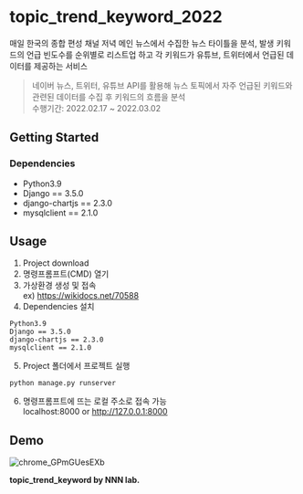 # topic_trend_keyword_2022

매일 한국의 종합 편성 채널 저녁 메인 뉴스에서 수집한 뉴스 타이틀을 분석, 발생 키워드의 언급 빈도수를 순위별로 리스트업 하고 각 키워드가 유튜브, 트위터에서 언급된 데이터를 제공하는 서비스

> 네이버 뉴스, 트위터, 유튜브 API를 활용해 뉴스 토픽에서 자주 언급된 키워드와 관련된 데이터를 수집 후 키워드의 흐름을 분석   
> 수행기간: 2022.02.17 ~ 2022.03.02

## Getting Started
### Dependencies

* Python3.9
* Django == 3.5.0
* django-chartjs == 2.3.0
* mysqlclient == 2.1.0

## Usage
1. Project download
2. 명령프롬프트(CMD) 열기
3. 가상환경 생성 및 접속   
ex) https://wikidocs.net/70588
5. Dependencies 설치
```
Python3.9
Django == 3.5.0
django-chartjs == 2.3.0
mysqlclient == 2.1.0
```
5. Project 폴더에서 프로젝트 실행
```
python manage.py runserver
```
6. 명령프롬프트에 뜨는 로컬 주소로 접속 가능   
localhost:8000 or http://127.0.0.1:8000

## Demo
![chrome_GPmGUesEXb](https://user-images.githubusercontent.com/89976847/156387736-9b80ca81-55e5-4db7-99e8-65c3bdc4ef7c.gif)


**topic_trend_keyword by NNN lab.**
